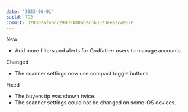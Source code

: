 ```yaml
---
date: "2023-06-01"
build: 753
commit: 320302afe6dc290d5b80bb2c3b3523eea2c49520
---
```


New
- Add more filters and alerts for Godfather users to manage accounts.

Changed
- The scanner settings now use compact toggle buttons.

Fixed
- The buyers tip was shown twice.
- The scanner settings could not be changed on some iOS devices.
